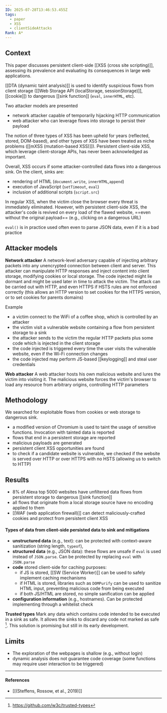```yaml
---
ID: 2025-07-28T13:46:53.455Z
tags:
  - paper
  - XSS
  - clientSideAttacks
Rank: A*
---
```

## Context

This paper discusses persistent client-side [[XSS (cross site scripting)]], assessing its prevalence and evaluating its consequences in large web applications.

[[DTA (dynamic taint analysis)]] is used to identify suspicious flows from client storage ([[Web Storage API (localStorage, sessionStorage)]], [[cookie]]) to dangerous [[sink function]] (`eval`, `innerHTML`, etc).

Two attacker models are presented
- network attacker capable of temporarily hijacking HTTP communication
- web attacker who can leverage flows into storage to persist their payload

The notion of three types of XSS has been upheld for years (reflected, stored, DOM-based), and other types of XSS have been treated as niche problems ([[mXSS (mutation-based XSS)]]). Persistent client-side XSS, which leverage client-storage APIs, has never been acknowledged as important. 

Overall, XSS occurs if some attacker-controlled data flows into a dangerous sink. On the client, sinks are:
- rendering of HTML (`document.write`, `innerHTML`,`append`)
- execution of JavaScript (`setTimeout`, `eval`)
- inclusion of additional scripts (`script.src`)

In regular XSS, when the victim close the browser every threat is immediately eliminated. However, with persistent client-side XSS, the attacker's code is revived on every load of the flawed website, ==even without the original payload== (e.g., clicking on a dangerous URL)

`eval()` is in practice used often even to parse JSON data, even if it is a bad practice

## Attacker models

**Network attacker**
A network-level adversary capable of injecting arbitrary packets into any unencrypted connection between client and server. This attacker can manipulate HTTP responses and inject content into client storage, modifying cookies or local storage. The code injected might lie dormant and might be used later in time to attack the victim. The attack can be carried out with HTTP, and even HTTPS if HSTS rules are not enforced correctly (this allows an HTTP version to set cookies for the HTTPS version, or to set cookies for parents domains)

Example
- a victim connect to the WiFi of a coffee shop, which is controlled by an attacker
- the victim visit a vulnerable website containing a flow from persistent storage to a sink
- the attacker sends to the victim the regular HTTP packets plus some code which is injected in the client storage 
- the code injected is triggered every time the user visits the vulnerable website, even if the Wi-Fi connection changes
- the code injected may perform JS-based [[keylogging]] and steal user credentials

**Web attacker**
A web attacker hosts his own malicious website and lures the victim into visiting it. The malicious website forces the victim's browser to load any resource from arbitrary origins, controlling HTTP parameters

## Methodology

We searched for exploitable flows from cookies or web storage to dangerous sink.
- a modified version of Chromium is used to taint the usage of sensitive functions. Invocation with tainted data is reported
- flows that end in a persistent storage are reported
- malicious payloads are generated
- persistent client XSS opportunities are found
- to check if a candidate website is vulnerable, we checked if the website is served over HTTP or over HTTPS with no HSTS (allowing us to switch to HTTP)

## Results

- 8% of Alexa top 5000 websites have unfiltered data flows from persistent storage to dangerous [[sink function]]
- all flows that originate from a local storage source have no encoding applied to them
- [[WAF (web application firewall)]] can detect maliciously-crafted cookies and protect from persistent client XSS

#### Types of data from client-side persisted data to sink and mitigations

- **unstructured data** (e.g., text): can be protected with context-aware sanitization (string length, `typeof`),
- **structured data** (e.g., JSON data): these flows are unsafe if `eval` is used instead of `JSON.parse`. Can be protected by replacing `eval` with `JSON.parse`
- **code** stored client-side for caching purposes:
	- if JS is stored, [[SW (Service Worker)]] can be used to safely implement caching mechanisms
	- if HTML is stored, libraries such as `DOMPurify` can be used to sanitize HTML input, preventing malicious code from being executed
	- if both JS/HTML are stored, no simple sanification can be applied
- **configuration information** (e.g., hostnames). Can be protected implementing through a whitelist check

**Trusted types**
Mark any data which contains code intended to be executed in a sink as safe. It allows the sinks to discard any code not marked as safe [^1]. This solution is promising but still in its early development.

## Limits

- The exploration of the webpages is shallow (e.g., without login)
- dynamic analysis does not guarantee code coverage (some functions may require user interaction to be triggered)

---
#### References
- [[(Steffens, Rossow, et al., 2019)]]

[^1]: https://github.com/w3c/trusted-types
